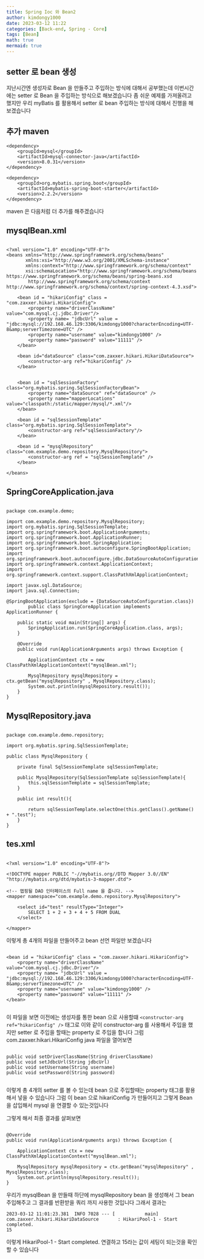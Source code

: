 ```yaml
---
title: Spring Ioc 와 Bean2
author: kimdongy1000
date: 2023-03-12 11:22
categories: [Back-end, Spring - Core]
tags: [Bean]
math: true
mermaid: true
---
```


## setter 로 bean 생성
지난시간엔 생성자로 Bean 을 만들주고 주입하는 방식에 대해서 공부했는데 이번시간에는 setter 로 Bean 을 주입하는 방식으로 해보겠습니다 
좀 쉬운 예제를 가져올려고 했지만 우리 myBatis 를 활용해서 setter 로 bean 주입하는 방식에 대해서 진행을 해보겠습니다 


## 추가 maven
```
<dependency>
    <groupId>mysql</groupId>
    <artifactId>mysql-connector-java</artifactId>
    <version>8.0.31</version>
</dependency>

<dependency>
    <groupId>org.mybatis.spring.boot</groupId>
    <artifactId>mybatis-spring-boot-starter</artifactId>
    <version>2.2.2</version>
</dependency>

```
maven 은 다음처럼 더 추가를 해주겠습니다 

## mysqlBean.xml 
```

<?xml version="1.0" encoding="UTF-8"?>
<beans xmlns="http://www.springframework.org/schema/beans"
       xmlns:xsi="http://www.w3.org/2001/XMLSchema-instance"
       xmlns:context="http://www.springframework.org/schema/context"
       xsi:schemaLocation="http://www.springframework.org/schema/beans https://www.springframework.org/schema/beans/spring-beans.xsd
		http://www.springframework.org/schema/context http://www.springframework.org/schema/context/spring-context-4.3.xsd">

    <bean id = "hikariConfig" class = "com.zaxxer.hikari.HikariConfig">
        <property name="driverClassName" value="com.mysql.cj.jdbc.Driver"/>
        <property name= "jdbcUrl" value = "jdbc:mysql://192.168.46.129:3306/kimdongy1000?characterEncoding=UTF-8&amp;serverTimezone=UTC" />
        <property name="username" value="kimdongy1000" />
        <property name="password" value="11111" />
    </bean>

    <bean id="dataSource" class="com.zaxxer.hikari.HikariDataSource">
        <constructor-arg ref="hikariConfig" />
    </bean>


    <bean id = "sqlSessionFactory" class="org.mybatis.spring.SqlSessionFactoryBean">
        <property name="dataSource" ref="dataSource" />
        <property name="mapperLocations" value="classpath:/static/mapper/mysql/*.xml"/>
    </bean>

    <bean id = "sqlSessionTemplate" class="org.mybatis.spring.SqlSessionTemplate">
        <constructor-arg ref="sqlSessionFactory"/>
    </bean>

    <bean id = "mysqlRepository" class="com.example.demo.repository.MysqlRepository">
        <constructor-arg ref = "sqlSessionTemplate" />
    </bean>

</beans>

```

## SpringCoreApplication.java
```

package com.example.demo;

import com.example.demo.repository.MysqlRepository;
import org.mybatis.spring.SqlSessionTemplate;
import org.springframework.boot.ApplicationArguments;
import org.springframework.boot.ApplicationRunner;
import org.springframework.boot.SpringApplication;
import org.springframework.boot.autoconfigure.SpringBootApplication;
import org.springframework.boot.autoconfigure.jdbc.DataSourceAutoConfiguration;
import org.springframework.context.ApplicationContext;
import org.springframework.context.support.ClassPathXmlApplicationContext;

import javax.sql.DataSource;
import java.sql.Connection;

@SpringBootApplication(exclude = {DataSourceAutoConfiguration.class})
		public class SpringCoreApplication implements ApplicationRunner {

	public static void main(String[] args) {
		SpringApplication.run(SpringCoreApplication.class, args);
	}

	@Override
	public void run(ApplicationArguments args) throws Exception {

		ApplicationContext ctx = new ClassPathXmlApplicationContext("mysqlBean.xml");

		MysqlRepository mysqlRepository = ctx.getBean("mysqlRepository" , MysqlRepository.class);
		System.out.println(mysqlRepository.result());
	}
}

```

## MysqlRepository.java

```

package com.example.demo.repository;

import org.mybatis.spring.SqlSessionTemplate;

public class MysqlRepository {

    private final SqlSessionTemplate sqlSessionTemplate;

    public MysqlRepository(SqlSessionTemplate sqlSessionTemplate){
        this.sqlSessionTemplate = sqlSessionTemplate;
    }

    public int result(){

        return sqlSessionTemplate.selectOne(this.getClass().getName() + ".test");
    }
}

```

## tes.xml 
```

<?xml version="1.0" encoding="UTF-8"?>

<!DOCTYPE mapper PUBLIC "-//mybatis.org//DTD Mapper 3.0//EN" "http://mybatis.org/dtd/mybatis-3-mapper.dtd">

<!-- 맵핑될 DAO 인터페이스의 Full name 을 줍니다. -->
<mapper namespace="com.example.demo.repository.MysqlRepository">

    <select id="test" resultType="Integer">
        SELECT 1 + 2 + 3 + 4 + 5 FROM DUAL
    </select>

</mapper>
```
이렇게 총 4개의 파일을 만들어주고 bean 선언 파일만 보겠습니다 

```

<bean id = "hikariConfig" class = "com.zaxxer.hikari.HikariConfig">
    <property name="driverClassName" value="com.mysql.cj.jdbc.Driver"/>
    <property name= "jdbcUrl" value = "jdbc:mysql://192.168.46.129:3306/kimdongy1000?characterEncoding=UTF-8&amp;serverTimezone=UTC" />
    <property name="username" value="kimdongy1000" />
    <property name="password" value="11111" />
</bean>


```

이 파일을 보면 이전에는 생성자를 통한 bean 으로 사용할떄 `<constructor-arg ref="hikariConfig" />` 태그로 이와 같이 constructor-arg 를 사용해서 주입을 했지만 
setter 로 주입을 할때는 property 로 주입을 합니다 그럼 com.zaxxer.hikari.HikariConfig java 파일을 열어보면

```

public void setDriverClassName(String driverClassName)
public void setJdbcUrl(String jdbcUrl)
public void setUsername(String username)
public void setPassword(String password)


```

이렇게 총 4개의 setter 를 볼 수 있는데 bean 으로 주입할때는 property 태그를 활용해서 넣을 수 있습니다 그럼 이 bean 으로 hikariConfig 가 만들어지고 그렇게 
Bean 을 삽입해서 mysql 을 연결할 수 있는것입니다 

그렇게 해서 최종 결과를 살펴보면

```

@Override
public void run(ApplicationArguments args) throws Exception {

    ApplicationContext ctx = new ClassPathXmlApplicationContext("mysqlBean.xml");

    MysqlRepository mysqlRepository = ctx.getBean("mysqlRepository" , MysqlRepository.class);
    System.out.println(mysqlRepository.result());
}

```

우리가 mysqlBean 을 만들때 하단에 mysqlRepository bean 을 생성해서 그 bean 주입해주고 그 결과를 반환받을 쿼리 까지 사용한 것입니다 그래서 결과는 

```
2023-03-12 11:01:23.381  INFO 7028 --- [           main] com.zaxxer.hikari.HikariDataSource       : HikariPool-1 - Start completed.
15
```

이렇게 HikariPool-1 - Start completed. 연결하고 15라는 값이 세팅이 되는것을 확인할 수 있습니다 